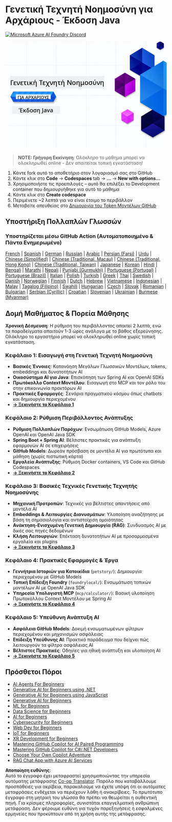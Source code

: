 <!--
CO_OP_TRANSLATOR_METADATA:
{
  "original_hash": "0f080f1f2a635610b5f6eff5a58a9590",
  "translation_date": "2025-07-25T07:46:35+00:00",
  "source_file": "README.md",
  "language_code": "el"
}
-->
# Γενετική Τεχνητή Νοημοσύνη για Αρχάριους - Έκδοση Java
[![Microsoft Azure AI Foundry Discord](https://dcbadge.limes.pink/api/server/ByRwuEEgH4)](https://discord.com/invite/ByRwuEEgH4)

![Γενετική Τεχνητή Νοημοσύνη για Αρχάριους - Έκδοση Java](../../translated_images/beg-genai-series.61edc4a6b2cc54284fa2d70eda26dc0ca2669e26e49655b842ea799cd6e16d2a.el.png)

> **NOTE: Γρήγορη Εκκίνηση**: Ολόκληρο το μάθημα μπορεί να ολοκληρωθεί online - Δεν απαιτείται τοπική εγκατάσταση!
1. Κάντε fork αυτό το αποθετήριο στον λογαριασμό σας στο GitHub
2. Κάντε κλικ στο **Code** → **Codespaces** tab → **...** → **New with options...**
3. Χρησιμοποιήστε τις προεπιλογές – αυτό θα επιλέξει το Development container που δημιουργήθηκε για αυτό το μάθημα
4. Κάντε κλικ στο **Create codespace**
5. Περιμένετε ~2 λεπτά για να είναι έτοιμο το περιβάλλον
6. Μεταβείτε απευθείας στο [Δημιουργία του Token Μοντέλων GitHub](./02-SetupDevEnvironment/README.md#step-2-create-a-github-personal-access-token)

## Υποστήριξη Πολλαπλών Γλωσσών

### Υποστηρίζεται μέσω GitHub Action (Αυτοματοποιημένο & Πάντα Ενημερωμένο)

[French](../fr/README.md) | [Spanish](../es/README.md) | [German](../de/README.md) | [Russian](../ru/README.md) | [Arabic](../ar/README.md) | [Persian (Farsi)](../fa/README.md) | [Urdu](../ur/README.md) | [Chinese (Simplified)](../zh/README.md) | [Chinese (Traditional, Macau)](../mo/README.md) | [Chinese (Traditional, Hong Kong)](../hk/README.md) | [Chinese (Traditional, Taiwan)](../tw/README.md) | [Japanese](../ja/README.md) | [Korean](../ko/README.md) | [Hindi](../hi/README.md) | [Bengali](../bn/README.md) | [Marathi](../mr/README.md) | [Nepali](../ne/README.md) | [Punjabi (Gurmukhi)](../pa/README.md) | [Portuguese (Portugal)](../pt/README.md) | [Portuguese (Brazil)](../br/README.md) | [Italian](../it/README.md) | [Polish](../pl/README.md) | [Turkish](../tr/README.md) | [Greek](./README.md) | [Thai](../th/README.md) | [Swedish](../sv/README.md) | [Danish](../da/README.md) | [Norwegian](../no/README.md) | [Finnish](../fi/README.md) | [Dutch](../nl/README.md) | [Hebrew](../he/README.md) | [Vietnamese](../vi/README.md) | [Indonesian](../id/README.md) | [Malay](../ms/README.md) | [Tagalog (Filipino)](../tl/README.md) | [Swahili](../sw/README.md) | [Hungarian](../hu/README.md) | [Czech](../cs/README.md) | [Slovak](../sk/README.md) | [Romanian](../ro/README.md) | [Bulgarian](../bg/README.md) | [Serbian (Cyrillic)](../sr/README.md) | [Croatian](../hr/README.md) | [Slovenian](../sl/README.md) | [Ukrainian](../uk/README.md) | [Burmese (Myanmar)](../my/README.md)

## Δομή Μαθήματος & Πορεία Μάθησης

**Χρονική Δέσμευση**: Η ρύθμιση του περιβάλλοντος απαιτεί 2 λεπτά, ενώ τα παραδείγματα απαιτούν 1-3 ώρες ανάλογα με το βάθος εξερεύνησης. Ολόκληρο το εργαστήριο μπορεί να ολοκληρωθεί online χωρίς τοπική εγκατάσταση.

### **Κεφάλαιο 1: Εισαγωγή στη Γενετική Τεχνητή Νοημοσύνη**
- **Βασικές Έννοιες**: Κατανόηση Μεγάλων Γλωσσικών Μοντέλων, tokens, embeddings και δυνατοτήτων AI
- **Οικοσύστημα AI για Java**: Επισκόπηση των Spring AI και OpenAI SDKs
- **Πρωτόκολλο Context Μοντέλου**: Εισαγωγή στο MCP και τον ρόλο του στην επικοινωνία πρακτόρων AI
- **Πρακτικές Εφαρμογές**: Σενάρια πραγματικού κόσμου όπως chatbots και δημιουργία περιεχομένου
- **[→ Ξεκινήστε το Κεφάλαιο 1](./01-IntroToGenAI/README.md)**

### **Κεφάλαιο 2: Ρύθμιση Περιβάλλοντος Ανάπτυξης**
- **Ρύθμιση Πολλαπλών Παρόχων**: Ενσωμάτωση GitHub Models, Azure OpenAI και OpenAI Java SDK
- **Spring Boot + Spring AI**: Βέλτιστες πρακτικές για ανάπτυξη εφαρμογών AI σε επιχειρήσεις
- **GitHub Models**: Δωρεάν πρόσβαση σε μοντέλα AI για πρωτότυπα και μάθηση (χωρίς πιστωτική κάρτα)
- **Εργαλεία Ανάπτυξης**: Ρύθμιση Docker containers, VS Code και GitHub Codespaces
- **[→ Ξεκινήστε το Κεφάλαιο 2](./02-SetupDevEnvironment/README.md)**

### **Κεφάλαιο 3: Βασικές Τεχνικές Γενετικής Τεχνητής Νοημοσύνης**
- **Μηχανική Προτροπών**: Τεχνικές για βέλτιστες απαντήσεις από μοντέλα AI
- **Embeddings & Λειτουργίες Διανυσμάτων**: Υλοποίηση αναζήτησης με βάση τη σημασιολογία και αντιστοίχιση ομοιότητας
- **Ανάκτηση-Ενισχυμένη Γενετική Δημιουργία (RAG)**: Συνδυασμός AI με δικές σας πηγές δεδομένων
- **Κλήση Λειτουργιών**: Επέκταση δυνατοτήτων AI με προσαρμοσμένα εργαλεία και plugins
- **[→ Ξεκινήστε το Κεφάλαιο 3](./03-CoreGenerativeAITechniques/README.md)**

### **Κεφάλαιο 4: Πρακτικές Εφαρμογές & Έργα**
- **Γεννήτρια Ιστοριών για Κατοικίδια** (`petstory/`): Δημιουργία περιεχομένου με GitHub Models
- **Τοπική Επίδειξη Foundry** (`foundrylocal/`): Ενσωμάτωση τοπικών μοντέλων AI με OpenAI Java SDK
- **Υπηρεσία Υπολογιστή MCP** (`mcp/calculator/`): Βασική υλοποίηση Πρωτοκόλλου Context Μοντέλου με Spring AI
- **[→ Ξεκινήστε το Κεφάλαιο 4](./04-PracticalSamples/README.md)**

### **Κεφάλαιο 5: Υπεύθυνη Ανάπτυξη AI**
- **Ασφάλεια GitHub Models**: Δοκιμή ενσωματωμένων φίλτρων περιεχομένου και μηχανισμών ασφάλειας
- **Επίδειξη Υπεύθυνης AI**: Πρακτικό παράδειγμα που δείχνει πώς λειτουργούν τα φίλτρα ασφάλειας AI
- **Βέλτιστες Πρακτικές**: Οδηγίες για ηθική ανάπτυξη και υλοποίηση AI
- **[→ Ξεκινήστε το Κεφάλαιο 5](./05-ResponsibleGenAI/README.md)**

## Πρόσθετοι Πόροι 

- [AI Agents For Beginners](https://github.com/microsoft/ai-agents-for-beginners)
- [Generative AI for Beginners using .NET](https://github.com/microsoft/Generative-AI-for-beginners-dotnet)
- [Generative AI for Beginners using JavaScript](https://github.com/microsoft/generative-ai-with-javascript)
- [Generative AI for Beginners](https://github.com/microsoft/generative-ai-for-beginners)
- [ML for Beginners](https://aka.ms/ml-beginners)
- [Data Science for Beginners](https://aka.ms/datascience-beginners)
- [AI for Beginners](https://aka.ms/ai-beginners)
- [Cybersecurity for Beginners](https://github.com/microsoft/Security-101)
- [Web Dev for Beginners](https://aka.ms/webdev-beginners)
- [IoT for Beginners](https://aka.ms/iot-beginners)
- [XR Development for Beginners](https://github.com/microsoft/xr-development-for-beginners)
- [Mastering GitHub Copilot for AI Paired Programming](https://aka.ms/GitHubCopilotAI)
- [Mastering GitHub Copilot for C#/.NET Developers](https://github.com/microsoft/mastering-github-copilot-for-dotnet-csharp-developers)
- [Choose Your Own Copilot Adventure](https://github.com/microsoft/CopilotAdventures)
- [RAG Chat App with Azure AI Services](https://github.com/Azure-Samples/azure-search-openai-demo-java)

**Αποποίηση ευθύνης**:  
Αυτό το έγγραφο έχει μεταφραστεί χρησιμοποιώντας την υπηρεσία αυτόματης μετάφρασης [Co-op Translator](https://github.com/Azure/co-op-translator). Παρόλο που καταβάλλουμε προσπάθειες για ακρίβεια, παρακαλούμε να έχετε υπόψη ότι οι αυτόματες μεταφράσεις ενδέχεται να περιέχουν λάθη ή ανακρίβειες. Το πρωτότυπο έγγραφο στη μητρική του γλώσσα θα πρέπει να θεωρείται η αυθεντική πηγή. Για κρίσιμες πληροφορίες, συνιστάται επαγγελματική ανθρώπινη μετάφραση. Δεν φέρουμε ευθύνη για τυχόν παρεξηγήσεις ή εσφαλμένες ερμηνείες που προκύπτουν από τη χρήση αυτής της μετάφρασης.
